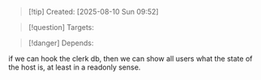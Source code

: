 
>[!tip] Created: [2025-08-10 Sun 09:52]

>[!question] Targets: 

>[!danger] Depends: 

if we can hook the clerk db, then we can show all users what the state of the host is, at least in a readonly sense.